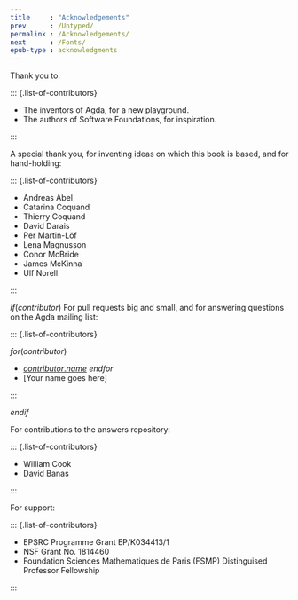 ```yaml
---
title     : "Acknowledgements"
prev      : /Untyped/
permalink : /Acknowledgements/
next      : /Fonts/
epub-type : acknowledgments
---
```


Thank you to:

::: {.list-of-contributors}

  * The inventors of Agda, for a new playground.
  * The authors of Software Foundations, for inspiration.

:::

A special thank you, for inventing ideas on which this book is based, and for hand-holding:

::: {.list-of-contributors}

  * Andreas Abel
  * Catarina Coquand
  * Thierry Coquand
  * David Darais
  * Per Martin-Löf
  * Lena Magnusson
  * Conor McBride
  * James McKinna
  * Ulf Norell

:::

$if(contributor)$
For pull requests big and small, and for answering questions on the Agda mailing list:

::: {.list-of-contributors}

$for(contributor)$
  * [$contributor.name$](https://github.com/$contributor.github$)
$endfor$
  * [Your name goes here]

:::

$endif$

For contributions to the answers repository:

::: {.list-of-contributors}

  * William Cook
  * David Banas

:::

For support:

::: {.list-of-contributors}

  * EPSRC Programme Grant EP/K034413/1
  * NSF Grant No. 1814460
  * Foundation Sciences Mathematiques de Paris (FSMP) Distinguised Professor Fellowship

:::
